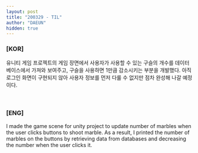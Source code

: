 ```yaml
---
layout: post
title: "200329 - TIL"
author: "DAEUN"
hidden: true
---
```


### [KOR]
유니티 게임 프로젝트의 게임 장면에서 사용자가 사용할 수 있는 구슬의 개수를 데이터베이스에서 가져와 보여주고, 구슬을 사용하면 1만큼 감소시키는 부분을 개발했다. 아직 로그인 화면이 구현되지 않아 사용자 정보를 먼저 다룰 수 없지만 점차 완성해 나갈 예정이다.
<br><br><br>
### [ENG]
I made the game scene for unity project to update number of marbles when the user clicks buttons to shoot marble. As a result, I printed the number of marbles on the buttons by retrieving data from databases and decreasing the number when the user clicks it.